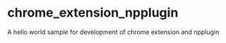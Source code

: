 chrome_extension_npplugin
=========================

A hello world sample for development of chrome extension and npplugin
